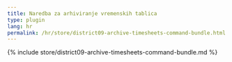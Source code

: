 ```yaml
---
title: Naredba za arhiviranje vremenskih tablica
type: plugin
lang: hr
permalink: /hr/store/district09-archive-timesheets-command-bundle.html
---
```


{% include store/district09-archive-timesheets-command-bundle.md %}
